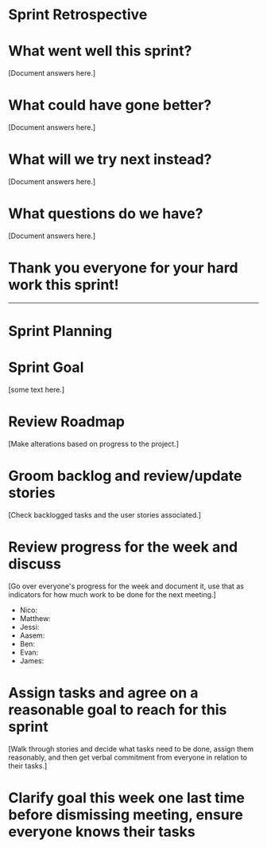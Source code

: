 # Sprint Retrospective

# What went well this sprint?

[Document answers here.]

# What could have gone better?

[Document answers here.]

# What will we try next instead?

[Document answers here.]

# What questions do we have?

[Document answers here.]

# Thank you everyone for your hard work this sprint!

-----------------------------------
# Sprint Planning

# Sprint Goal

[some text here.]

# Review Roadmap

[Make alterations based on progress to the project.]

# Groom backlog and review/update stories

[Check backlogged tasks and the user stories associated.]

# Review progress for the week and discuss

[Go over everyone's progress for the week and document it, use that as indicators for how much work to be done for the next meeting.]
- Nico:
- Matthew:
- Jessi:
- Aasem:
- Ben:
- Evan:
- James:

# Assign tasks and agree on a reasonable goal to reach for this sprint

[Walk through stories and decide what tasks need to be done, assign them reasonably, and then get verbal commitment from everyone in relation to their tasks.]

# Clarify goal this week one last time before dismissing meeting, ensure everyone knows their tasks
